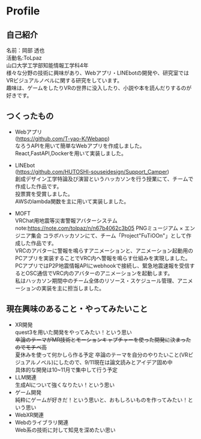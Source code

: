 # Profile
## 自己紹介
名前：岡部 透也  
活動名:ToLpaz  
山口大学工学部知能情報工学科4年  
様々な分野の技術に興味があり、Webアプリ・LINEbotの開発や、研究室ではVRビジュアルノベルに関する研究をしています。  
趣味は、ゲームをしたりVRの世界に没入したり、小説や本を読んだりするのが好きです。  

## つくったもの
* Webアプリ  
(https://github.com/T-yao-K/Webapp)  
なろうAPIを用いて簡単なWebアプリを作成しました。  
React,FastAPI,Dockerを用いて実装しました。  

* LINEbot  
  (https://github.com/HUTOSHI-souseidesign/Support_Camper)  
創成デザイン工学特論及び演習というハッカソンを行う授業にて、チームで作成した作品です。  
投票賞を受賞しました。  
AWSのlambda関数を主に用いて実装しました。

* MOFT  
VRChat用地震等災害警報アバターシステム
note:https://note.com/tolpaz/n/n67b4062c3b05
PNGミュージアム × エンジニア集会 コラボハッカソンにて、チーム「Project"FuTiOOn"」として作成した作品です。  
VRCのアバターに警報を鳴らすアニメーションと、アニメーション起動用のPCアプリを実装することでVRC内へ警報を鳴らす仕組みを実現しました。  
PCアプリではP2P地震情報APIにwebhookで接続し、緊急地震速報を受信するとOSC通信でVRC内のアバターのアニメーションを起動します。  
私はハッカソン期間中のチーム全体のリソース・スケジュール管理、アニメーションの実装を主に担当しました。  


## 現在興味のあること・やってみたいこと
* XR開発  
quest3を用いた開発をやってみたい！という思い   
~~卒論のテーマがMR技術とモーションキャプチャーを使った開発に決まったのでモチベ高~~  
夏休みを使って何かしら作る予定
卒論のテーマを自分のやりたいこと(VRビジュアルノベル)にしたので、9/11現在は論文読みとアイデア固め中  
具体的な開発は10~11月で集中して行う予定  
* LLM関連  
生成AIについて強くなりたい！という思い  
* ゲーム開発  
純粋にゲームが好きだ！という思いと、おもしろいものを作ってみたい！という思い
* WebXR関連
* Webのライブラリ関連  
Web系の技術に対して知見を深めたい思い
